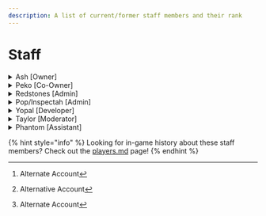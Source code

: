 ```yaml
---
description: A list of current/former staff members and their rank
---
```


# Staff

<details>

<summary>Ash [Owner]</summary>

## Rank Timeline: Player --> Owner

Username: Ashparty, Altparty[^1]

</details>

<details>

<summary>Peko [Co-Owner]</summary>

## Rank Timeline: Player --> Admin --> Co-Owner/Owner

Username: PekoIsDaMaster, [PukoPotPie ](#user-content-fn-2)[^2]

</details>

<details>

<summary>Redstones [Admin]</summary>

## Rank Timeline: Player --> Moderator --> Admin

Username: 12Redstones

</details>

<details>

<summary>Pop/Inspectah [Admin]</summary>

## Rank Timeline: Player --> Admin

Username: Inspectahpop

</details>

<details>

<summary>Yopal [Developer]</summary>

## Rank Timeline: Player --> Assistant --> Developer

Username: Yopal, YopalWantRice[^3]

</details>

<details>

<summary>Taylor [Moderator]</summary>

## Rank Timeline: Player --> Assistant --> Moderator

Username: NepEend (Used to be TaylorPrime001)

</details>

<details>

<summary>Phantom [Assistant]</summary>

## Rank Timeline: Player --> Assistant

Username: Phantomvt14

</details>

{% hint style="info" %}
Looking for in-game history about these staff members? Check out the [players.md](players.md "mention") page!
{% endhint %}



[^1]: Alternate Account

[^2]: Alternative Account

[^3]: Alternate Account
